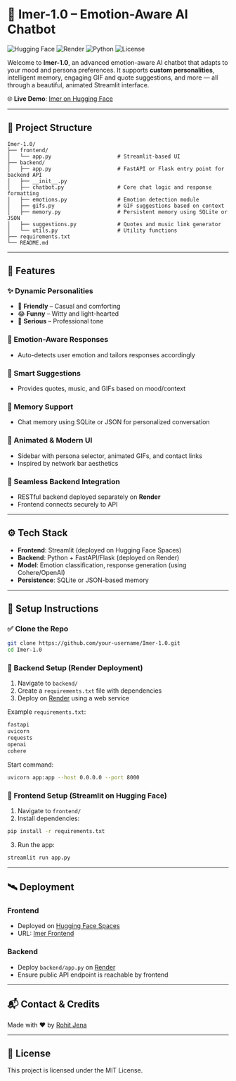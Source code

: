 # 🤖 Imer-1.0 – Emotion-Aware AI Chatbot

![Hugging Face](https://img.shields.io/badge/Frontend-Hugging--Face-blue)
![Render](https://img.shields.io/badge/Backend-Render-green)
![Python](https://img.shields.io/badge/Python-3.10%2B-yellow)
![License](https://img.shields.io/badge/License-MIT-purple)

Welcome to **Imer-1.0**, an advanced emotion-aware AI chatbot that adapts to your mood and persona preferences. It supports **custom personalities**, intelligent memory, engaging GIF and quote suggestions, and more — all through a beautiful, animated Streamlit interface.

🌐 **Live Demo**: [Imer on Hugging Face](https://ro08hi11t23-imer-1-0.hf.space)

---

## 📁 Project Structure

```
Imer-1.0/
├── frontend/
│   └── app.py                     # Streamlit-based UI
├── backend/
│   ├── app.py                     # FastAPI or Flask entry point for backend API
│   ├── __init__.py
│   ├── chatbot.py                 # Core chat logic and response formatting
│   ├── emotions.py                # Emotion detection module
│   ├── gifs.py                    # GIF suggestions based on context
│   ├── memory.py                  # Persistent memory using SQLite or JSON
│   ├── suggestions.py             # Quotes and music link generator
│   └── utils.py                   # Utility functions
├── requirements.txt
└── README.md
```

---

## 🧠 Features

### ✨ Dynamic Personalities
- 🤗 **Friendly** – Casual and comforting
- 😂 **Funny** – Witty and light-hearted
- 🧐 **Serious** – Professional tone

### 💬 Emotion-Aware Responses
- Auto-detects user emotion and tailors responses accordingly

### 🎵 Smart Suggestions
- Provides quotes, music, and GIFs based on mood/context

### 🧠 Memory Support
- Chat memory using SQLite or JSON for personalized conversation

### 🎨 Animated & Modern UI
- Sidebar with persona selector, animated GIFs, and contact links
- Inspired by network bar aesthetics

### 🔌 Seamless Backend Integration
- RESTful backend deployed separately on **Render**
- Frontend connects securely to API

---

## ⚙️ Tech Stack

- **Frontend**: Streamlit (deployed on Hugging Face Spaces)
- **Backend**: Python + FastAPI/Flask (deployed on Render)
- **Model**: Emotion classification, response generation (using Cohere/OpenAI)
- **Persistence**: SQLite or JSON-based memory

---

## 🚀 Setup Instructions

### ✅ Clone the Repo

```bash
git clone https://github.com/your-username/Imer-1.0.git
cd Imer-1.0
```

### 🧪 Backend Setup (Render Deployment)

1. Navigate to `backend/`
2. Create a `requirements.txt` file with dependencies
3. Deploy on [Render](https://render.com/) using a web service

Example `requirements.txt`:

```txt
fastapi
uvicorn
requests
openai
cohere
```
Start command:

```bash
uvicorn app:app --host 0.0.0.0 --port 8000
```

### 🎨 Frontend Setup (Streamlit on Hugging Face)

1. Navigate to `frontend/`
2. Install dependencies:

```bash
pip install -r requirements.txt
```

3. Run the app:

```bash
streamlit run app.py
```

---

## 🛰️ Deployment

### Frontend
- Deployed on [Hugging Face Spaces](https://huggingface.co/spaces)
- URL: [Imer Frontend](https://ro08hi11t23-imer-1-0.hf.space)

### Backend
- Deploy `backend/app.py` on [Render](https://render.com/)
- Ensure public API endpoint is reachable by frontend

---

## 📬 Contact & Credits

Made with ❤️ by [Rohit Jena](https://github.com/RohitJena1075)

---

## 📄 License

This project is licensed under the MIT License.
